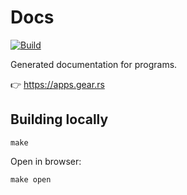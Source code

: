 # Docs

[![Build][build_badge]][build_href]

[build_badge]: https://github.com/gear-academy/docs/workflows/Build/badge.svg
[build_href]: https://github.com/gear-academy/docs/actions/workflows/build.yml

Generated documentation for programs.

👉 https://apps.gear.rs

## Building locally

```
make
```

Open in browser:

```
make open
```
